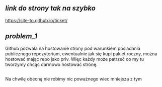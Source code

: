 ## *link do strony tak na szybko*
https://site-to.github.io/ticket/
## *problem_1*
Github pozwala na hostowanie strony pod warunkiem posiadania publicznego repozytorium,
ewentualnie jak się kupi pakiet roczny, można hostować mając repo jako priv. Więc
każdy może patrzeć co my tu tworzymy chcąc darmowo hostować stronę.
##
Na chwilę obecną nie robimy nic poważnego wiec mniejsza z tym
